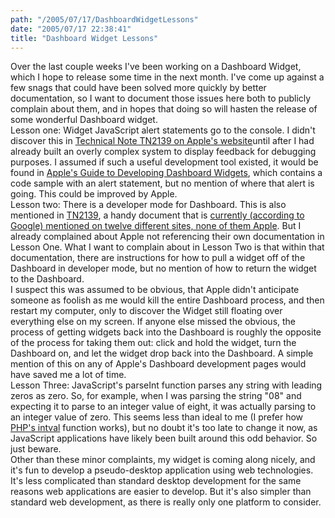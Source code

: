 ```yaml
---
path: "/2005/07/17/DashboardWidgetLessons" 
date: "2005/07/17 22:38:41" 
title: "Dashboard Widget Lessons" 
---
```

Over the last couple weeks I've been working on a Dashboard Widget, which I hope to release some time in the next month. I've come up against a few snags that could have been solved more quickly by better documentation, so I want to document those issues here both to publicly complain about them, and in hopes that doing so will hasten the release of some wonderful Dashboard widget.<br>Lesson one: Widget JavaScript alert statements go to the console. I didn't discover this in <a href="http://developer.apple.com/technotes/tn2005/tn2139.html">Technical Note TN2139 on Apple's website</a>until after I had already built an overly complex system to display feedback for debugging purposes. I assumed if such a useful development tool existed, it would be found in <a href="http://developer.apple.com/macosx/dashboard.html">Apple's Guide to Developing Dashboard Widgets</a>, which contains a code sample with an alert statement, but no mention of where that alert is going. This could be improved by Apple.<br>Lesson two: There is a developer mode for Dashboard.  This is also mentioned in <a href="http://developer.apple.com/technotes/tn2005/tn2139.html">TN2139</a>, a handy document that is <a href="http://www.google.com/search?q=link%3Adeveloper.apple.com%2Ftechnotes%2Ftn2005%2Ftn2139.html">currently (according to Google) mentioned on twelve different sites, none of them Apple</a>. But I already complained about Apple not referencing their own documentation in Lesson One. What I want to complain about in Lesson Two is that within that documentation, there are instructions for how to pull a widget off of the Dashboard in developer mode, but no mention of how to return the widget to the Dashboard.<br>I suspect this was assumed to be obvious, that Apple didn't anticipate someone as foolish as me would kill the entire Dashboard process, and then restart my computer, only to discover the Widget still floating over everything else on my screen. If anyone else missed the obvious, the process of getting widgets back into the Dashboard is roughly the opposite of the process for taking them out: click and hold the widget, turn the Dashboard on, and let the widget drop back into the Dashboard. A simple mention of this on any of Apple's Dashboard development pages would have saved me a lot of time.<br>Lesson Three: JavaScript's parseInt function parses any string with leading zeros as zero.  So, for example, when I was parsing the string "08" and expecting it to parse to an integer value of eight, it was actually parsing to an integer value of zero.  This seems less than ideal to me (I prefer how <a href="http://www.php.net/intval">PHP's intval</a> function works), but no doubt it's too late to change it now, as JavaScript applications have likely been built around this odd behavior. So just beware.<br>Other than these minor complaints, my widget is coming along nicely, and it's fun to develop a pseudo-desktop application using web technologies. It's less complicated than standard desktop development for the same reasons web applications are easier to develop. But it's also simpler than standard web development, as there is really only one platform to consider.